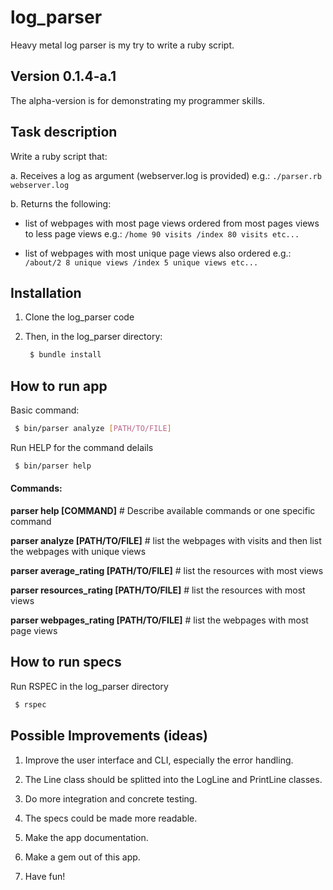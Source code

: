 # log_parser

Heavy metal log parser is my try to write a ruby script.

## Version 0.1.4-a.1

The alpha-version is for demonstrating my programmer skills.

## Task description

Write a ruby script that:

a. Receives a log as argument (webserver.log is provided)
e.g.:
`./parser.rb webserver.log`

b. Returns the following:

* list of webpages with most page views ordered from most pages views to less page views
e.g.:
`/home 90 visits
/index 80 visits etc...`

* list of webpages with most unique page views also ordered
e.g.:
`/about/2 8 unique views
/index 5 unique views etc...`

## Installation

1. Clone the log_parser code

2. Then, in the log_parser directory:

   ```sh
    $ bundle install
   ```

## How to run app

Basic command:

   ```sh
    $ bin/parser analyze [PATH/TO/FILE]
   ```
   
Run HELP for the command delails

   ```sh
    $ bin/parser help
   ```
 
#### Commands:

**parser help [COMMAND]**                   # Describe available commands or one specific command

**parser analyze [PATH/TO/FILE]**           # list the webpages with visits and then list the webpages with unique views

**parser average_rating [PATH/TO/FILE]**    # list the resources with most views

**parser resources_rating [PATH/TO/FILE]**  # list the resources with most views

**parser webpages_rating [PATH/TO/FILE]**   # list the webpages with most page views
 

## How to run specs

Run RSPEC in the log_parser directory

   ```sh
    $ rspec
   ```

## Possible Improvements (ideas)

1. Improve the user interface and CLI, especially the error handling.

2. The Line class should be splitted into the LogLine and PrintLine classes.

3. Do more integration and concrete testing.

4. The specs could be made more readable.

5. Make the app documentation.

6. Make a gem out of this app.

7. Have fun!